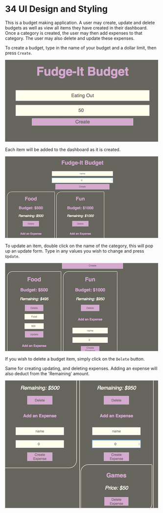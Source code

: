 # 34 UI Design and Styling

This is a budget making application. A user may create, update and delete budgets as well as view all items they have created in their dashboard. Once a category is created, the user may then add expenses to that category. The user may also delete and update these expenses.

To create a budget, type in the name of your budget and a dollar limit, then press `Create`.

![home](./img/home.png)

Each item will be added to the dashboard as it is created.

![create-two](./img/create-item.png)

To update an item, double click on the name of the category, this will pop up an update form. Type in any values you wish to change and press `Update`.

![update](./img/update-category.png)

If you wish to delete a budget item, simply click on the `Delete` button.


Same for creating updating, and deleting expenses. Adding an expense will also deduct from the 'Remaining' amount.

![add-expense](./img/add-expense.png)




